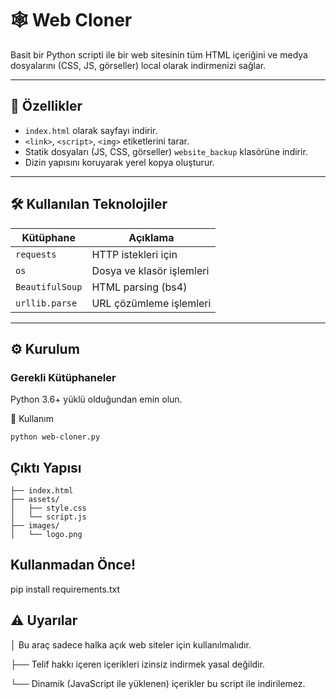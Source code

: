 # 🕸️ Web Cloner

Basit bir Python scripti ile bir web sitesinin tüm HTML içeriğini ve medya dosyalarını (CSS, JS, görseller) local olarak indirmenizi sağlar.

---

## 📌 Özellikler

- `index.html` olarak sayfayı indirir.
- `<link>`, `<script>`, `<img>` etiketlerini tarar.
- Statik dosyaları (JS, CSS, görseller) `website_backup` klasörüne indirir.
- Dizin yapısını koruyarak yerel kopya oluşturur.

---

## 🛠️ Kullanılan Teknolojiler

| Kütüphane      | Açıklama                    |
|----------------|-----------------------------|
| `requests`     | HTTP istekleri için         |
| `os`           | Dosya ve klasör işlemleri   |
| `BeautifulSoup`| HTML parsing (bs4)          |
| `urllib.parse` | URL çözümleme işlemleri     |

---

## ⚙️ Kurulum

### Gerekli Kütüphaneler

Python 3.6+ yüklü olduğundan emin olun.

🚀 Kullanım
```
python web-cloner.py
```

## Çıktı Yapısı
```site-backup/
├── index.html
├── assets/
│   ├── style.css
│   └── script.js
├── images/
│   └── logo.png
```

## Kullanmadan Önce!

pip install requirements.txt

## ⚠️ Uyarılar
│ Bu araç sadece halka açık web siteler için kullanılmalıdır.

├── Telif hakkı içeren içerikleri izinsiz indirmek yasal değildir.

└── Dinamik (JavaScript ile yüklenen) içerikler bu script ile indirilemez.

